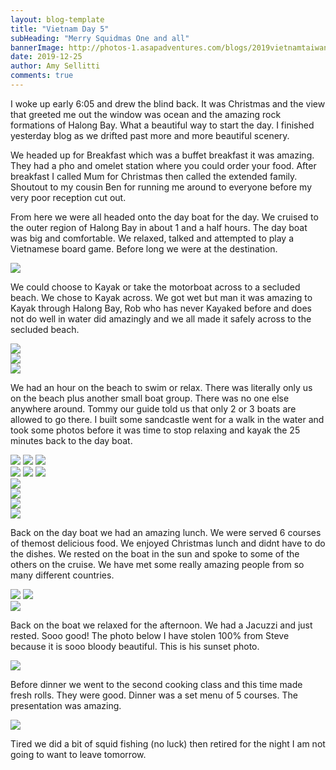 ```yaml
---
layout: blog-template
title: "Vietnam Day 5"
subHeading: "Merry Squidmas One and all"
bannerImage: http://photos-1.asapadventures.com/blogs/2019vietnamtaiwan/2019-12-25/20191225144041_IMG_3624~2.jpg_compressed.JPEG
date: 2019-12-25
author: Amy Sellitti
comments: true
---
```


I woke up early 6:05 and drew the blind back. It was Christmas and the view that greeted me out the window was ocean and the amazing rock formations of Halong Bay. What a beautiful way to start the day. I finished yesterday blog as we drifted past more and more beautiful scenery.

We headed up for Breakfast which was a buffet breakfast it was amazing. They had a pho and omelet station where you could order your food. After breakfast I called Mum for Christmas then called the extended family. Shoutout to my cousin Ben for running me around to everyone before my very poor reception cut out.

From here we were all headed onto the day boat for the day. We cruised to the outer region of Halong Bay in about 1 and a half hours. The day boat was big and comfortable. We relaxed, talked and attempted to play a Vietnamese board game. Before long we were at the destination.

<div class="center-image"><img src="http://photos-1.asapadventures.com/blogs/2019vietnamtaiwan/2019-12-25/20191225_085749.jpg_compressed.JPEG" /></div>

We could choose to Kayak or take the motorboat across to a secluded beach. We chose to Kayak across. We got wet but man it was amazing to Kayak through Halong Bay, Rob who has never Kayaked before and does not do well in water did amazingly and we all made it safely across to the secluded beach.

<div class="center-image"><img src="http://photos-1.asapadventures.com/blogs/2019vietnamtaiwan/2019-12-25/20191225_105006.jpg_compressed.JPEG" /></div>
<div class="center-image"><img src="http://photos-1.asapadventures.com/blogs/2019vietnamtaiwan/2019-12-25/20191225_111749.jpg_compressed.JPEG" /></div>
<div class="center-image"><img src="http://photos-1.asapadventures.com/blogs/2019vietnamtaiwan/2019-12-25/20191225_111816.jpg_compressed.JPEG" /></div>

We had an hour on the beach to swim or relax. There was literally only us on the beach plus another small boat group. There was no one else anywhere around. Tommy our guide told us that only 2 or 3 boats are allowed to go there. I built some sandcastle went for a walk in the water and took some photos before it was time to stop relaxing and kayak the 25 minutes back to the day boat.

<div class="grid-2w-1l">
  <img src="http://photos-1.asapadventures.com/blogs/2019vietnamtaiwan/2019-12-25/20191225144034_IMG_3623.jpg_compressed.JPEG"/>
  <img src="http://photos-1.asapadventures.com/blogs/2019vietnamtaiwan/2019-12-25/IMG_20191225_112545.jpg_compressed.JPEG"/>
  <img src="http://photos-1.asapadventures.com/blogs/2019vietnamtaiwan/2019-12-25/20191225_112809.jpg_compressed.JPEG"/>
</div>
<div class="grid-3c">
  <img src="http://photos-1.asapadventures.com/blogs/2019vietnamtaiwan/2019-12-25/20191225144631_IMG_3634.jpg_compressed.JPEG"/>
  <img src="http://photos-1.asapadventures.com/blogs/2019vietnamtaiwan/2019-12-25/20191225_120202.jpg_compressed.JPEG"/>
  <img src="http://photos-1.asapadventures.com/blogs/2019vietnamtaiwan/2019-12-25/IMG_3642.JPG_compressed.JPEG"/>
</div>
<div class="center-image"><img src="http://photos-1.asapadventures.com/blogs/2019vietnamtaiwan/2019-12-25/20191225144041_IMG_3624~2.jpg_compressed.JPEG" /></div>
<div class="center-image"><img src="http://photos-1.asapadventures.com/blogs/2019vietnamtaiwan/2019-12-25/20191225144909_IMG_3640~2.jpg_compressed.JPEG" /></div>
<div class="center-image"><img src="http://photos-1.asapadventures.com/blogs/2019vietnamtaiwan/2019-12-25/IMG_3645.JPG_compressed.JPEG" /></div>
<div class="center-image"><img src="http://photos-1.asapadventures.com/blogs/2019vietnamtaiwan/2019-12-25/IMG_20191225_092352.jpg_compressed.JPEG" /></div>

Back on the day boat we had an amazing lunch. We were served 6 courses of themost delicious food. We enjoyed Christmas lunch and didnt have to do the dishes. We rested on the boat in the sun and spoke to some of the others on the cruise. We have met some really amazing people from so many different countries.

<div class="grid-2c">
  <img src="http://photos-1.asapadventures.com/blogs/2019vietnamtaiwan/2019-12-25/20191225_092732.jpg_compressed.JPEG"/>
  <img src="http://photos-1.asapadventures.com/blogs/2019vietnamtaiwan/2019-12-25/IMG_20191225_134428.jpg_compressed.JPEG"/>
</div>
<div class="center-image"><img src="http://photos-1.asapadventures.com/blogs/2019vietnamtaiwan/2019-12-25/20191225_133346.jpg_compressed.JPEG" /></div>

Back on the boat we relaxed for the afternoon. We had a Jacuzzi and just rested. Sooo good!
The photo below I have stolen 100% from Steve because it is sooo bloody beautiful. This is his sunset photo.

<div class="center-image"><img src="http://photos-1.asapadventures.com/blogs/2019vietnamtaiwan/2019-12-25/20191225_173155(1).jpg_compressed.JPEG" /></div>

Before dinner we went to the second cooking class and this time made fresh rolls. They were good. Dinner was a set menu of 5 courses. The presentation was amazing.

<div class="center-image"><img src="http://photos-1.asapadventures.com/blogs/2019vietnamtaiwan/2019-12-25/20191225_180350.jpg_compressed.JPEG" /></div>

Tired we did a bit of squid fishing (no luck) then retired for the night I am not going to want to leave tomorrow.
